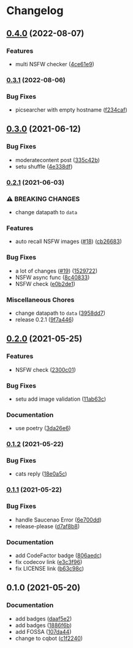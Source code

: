 # Changelog

## [0.4.0](https://www.github.com/Lycreal/cqbot/compare/v0.3.1...v0.4.0) (2022-08-07)


### Features

* multi NSFW checker ([4ce61e9](https://www.github.com/Lycreal/cqbot/commit/4ce61e99e639771872c63dda01cac556d0f1bafc))

### [0.3.1](https://www.github.com/Lycreal/cqbot/compare/v0.3.0...v0.3.1) (2022-08-06)


### Bug Fixes

* picsearcher with empty hostname ([f234caf](https://www.github.com/Lycreal/cqbot/commit/f234caf237673296f3d9363c9c33a1a36281786c))

## [0.3.0](https://www.github.com/Lycreal/cqbot/compare/v0.2.1...v0.3.0) (2021-06-12)


### Bug Fixes

* moderatecontent post ([335c42b](https://www.github.com/Lycreal/cqbot/commit/335c42bb4bd8a9bd1d0c4860737d1d01d4fb455f))
* setu shuffle ([4e338df](https://www.github.com/Lycreal/cqbot/commit/4e338dfb8e33e509e352f1423b78be46c6a038ec))

### [0.2.1](https://www.github.com/Lycreal/cqbot/compare/v0.2.0...v0.2.1) (2021-06-03)


### ⚠ BREAKING CHANGES

* change datapath to `data`

### Features

* auto recall NSFW images ([#18](https://www.github.com/Lycreal/cqbot/issues/18)) ([cb26683](https://www.github.com/Lycreal/cqbot/commit/cb266834bb74ae20a053732550acb4bec782d959))


### Bug Fixes

* a lot of changes ([#19](https://www.github.com/Lycreal/cqbot/issues/19)) ([1529722](https://www.github.com/Lycreal/cqbot/commit/152972240e63f2a3ef34b0325165e1aba8280bf8))
* NSFW async func ([8c40833](https://www.github.com/Lycreal/cqbot/commit/8c40833293cb9ff53f4fbf627d5f5ac3d0539393))
* NSFW check ([e0b2de1](https://www.github.com/Lycreal/cqbot/commit/e0b2de1e702c6fbf58499745c6fbe5cc3ccb001c))


### Miscellaneous Chores

* change datapath to `data` ([3958dd7](https://www.github.com/Lycreal/cqbot/commit/3958dd7d8914ab563049919131ef73ee58ce8e8a))
* release 0.2.1 ([9f7a446](https://www.github.com/Lycreal/cqbot/commit/9f7a4463b53cc974dd82a9b29ed321f2a3b80fc5))

## [0.2.0](https://www.github.com/Lycreal/cqbot/compare/v0.1.2...v0.2.0) (2021-05-25)


### Features

* NSFW check ([2300c01](https://www.github.com/Lycreal/cqbot/commit/2300c0106aabb30da2cdbe8689ad9da044dbad8d))


### Bug Fixes

* setu add image validation ([11ab63c](https://www.github.com/Lycreal/cqbot/commit/11ab63ca4dd5bf6a7aaf04e5e23b28d49e5125c0))


### Documentation

* use poetry ([3da26e6](https://www.github.com/Lycreal/cqbot/commit/3da26e65856d54195f4f3f1605b963d2e8a61f99))

### [0.1.2](https://www.github.com/Lycreal/cqbot/compare/v0.1.1...v0.1.2) (2021-05-22)


### Bug Fixes

* cats reply ([18e0a5c](https://www.github.com/Lycreal/cqbot/commit/18e0a5c14ecf1c496188722c236090c64d26b4f3))

### [0.1.1](https://www.github.com/Lycreal/cqbot/compare/v0.1.0...v0.1.1) (2021-05-22)


### Bug Fixes

* handle Saucenao Error ([6e700dd](https://www.github.com/Lycreal/cqbot/commit/6e700ddb6e7b5ec025b08d7875d199630cccbd0c))
* release-please ([d7af8b8](https://www.github.com/Lycreal/cqbot/commit/d7af8b8d424e9cab1e01d840fb83e578c25629e1))


### Documentation

* add CodeFactor badge ([806aedc](https://www.github.com/Lycreal/cqbot/commit/806aedcd03474f26f06dc3d672adb2234ca471c1))
* fix codecov link ([e3c3f96](https://www.github.com/Lycreal/cqbot/commit/e3c3f9647bf355fc6d3af9ec91d528433cdf5b89))
* fix LICENSE link ([b63c98c](https://www.github.com/Lycreal/cqbot/commit/b63c98c0b228caf7323839e275ee4875760c3c22))

## 0.1.0 (2021-05-20)


### Documentation

* add badges ([daaf5e2](https://www.github.com/Lycreal/cqbot/commit/daaf5e28824e532609c9b60a496834aa06917d30))
* add badges ([1886f6b](https://www.github.com/Lycreal/cqbot/commit/1886f6bc290f69b2ab817f4071f0ce97dd6e44a3))
* add FOSSA ([107da44](https://www.github.com/Lycreal/cqbot/commit/107da4442a113eaefd5cac342e7dbce91ff81c74))
* change to cqbot ([c1f2240](https://www.github.com/Lycreal/cqbot/commit/c1f22408e6292ba224bce370d33fa5fc851be3e1))
